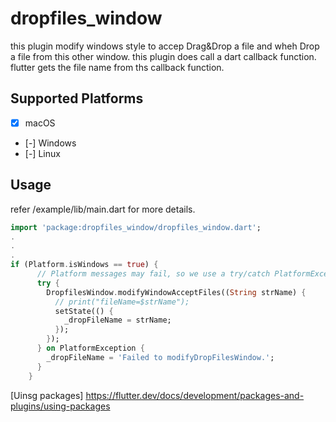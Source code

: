 # dropfiles_window
this plugin modify windows style to accep Drag&Drop a file and wheh Drop a file from this other window. this plugin does call a dart callback function.
flutter gets the file name from ths callback function.

## Supported Platforms
- [x] macOS
- [-] Windows
- [-] Linux

## Usage
refer /example/lib/main.dart for more details.
```dart
import 'package:dropfiles_window/dropfiles_window.dart';
.
.
.
if (Platform.isWindows == true) {
      // Platform messages may fail, so we use a try/catch PlatformException.
      try {
        DropfilesWindow.modifyWindowAcceptFiles((String strName) {
          // print("fileName=$strName");
          setState(() {
            _dropFileName = strName;
          });
        });
      } on PlatformException {
        _dropFileName = 'Failed to modifyDropFilesWindow.';
      }
    }
```
[Uinsg packages] https://flutter.dev/docs/development/packages-and-plugins/using-packages
